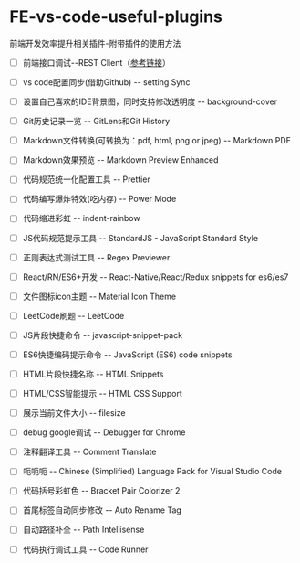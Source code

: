 # FE-vs-code-useful-plugins
前端开发效率提升相关插件-附带插件的使用方法

- [ ] 前端接口调试--REST Client（[参考链接](https://www.cnblogs.com/freeliver54/p/10556659.html)）
- [ ] vs code配置同步(借助Github) -- setting Sync
- [ ] 设置自己喜欢的IDE背景图，同时支持修改透明度 -- background-cover
- [ ] Git历史记录一览 -- GitLens和Git History
- [ ] Markdown文件转换(可转换为：pdf, html, png or jpeg) -- Markdown PDF
- [ ] Markdown效果预览 -- Markdown Preview Enhanced
- [ ] 代码规范统一化配置工具 -- Prettier
- [ ] 代码编写爆炸特效(吃内存) -- Power Mode
- [ ] 代码缩进彩虹 -- indent-rainbow
- [ ] JS代码规范提示工具 -- StandardJS - JavaScript Standard Style
- [ ] 正则表达式测试工具 -- Regex Previewer
- [ ] React/RN/ES6+开发 -- React-Native/React/Redux snippets for es6/es7
- [ ] 文件图标icon主题 -- Material Icon Theme
- [ ] LeetCode刷题 -- LeetCode
- [ ] JS片段快捷命令 -- javascript-snippet-pack
- [ ] ES6快捷编码提示命令 -- JavaScript (ES6) code snippets
- [ ] HTML片段快捷名称 -- HTML Snippets
- [ ] HTML/CSS智能提示 -- HTML CSS Support
- [ ] 展示当前文件大小 -- filesize
- [ ] debug google调试 -- Debugger for Chrome
- [ ] 注释翻译工具 -- Comment Translate
- [ ] 呃呃呃 -- Chinese (Simplified) Language Pack for Visual Studio Code
- [ ] 代码括号彩虹色 -- Bracket Pair Colorizer 2
- [ ] 首尾标签自动同步修改 -- Auto Rename Tag
- [ ] 自动路径补全 -- Path Intellisense
- [ ] 代码执行调试工具 -- Code Runner

